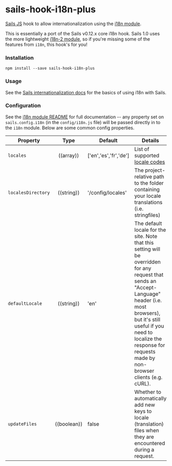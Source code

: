 # sails-hook-i18n-plus

[Sails JS](http://sailsjs.org) hook to allow internationalization using the [i18n module](http://npmjs.org/package/i18n).

This is essentially a port of the Sails v0.12.x core i18n hook.  Sails 1.0 uses the more lightweight [i18n-2 module](http://npmjs.org/package/i18n-2), so if you're missing some of the features from `i18n`, this hook's for you!

### Installation

`npm install --save sails-hook-i18n-plus`

### Usage

See the [Sails internationalization docs](http://sailsjs.com/documentation/concepts/internationalization) for the basics of using i18n with Sails.

### Configuration

See the [i18n module README](http://npmjs.org/package/i18n) for full documentation -- any property set on `sails.config.i18n` (in the `config/i18n.js` file) will be passed directly in to the `i18n` module.  Below are some common config properties.


| Property           | Type        | Default               | Details |
|--------------------|:-----------:|-----------------------|---------|
| `locales`          | ((array))   | ['en','es','fr','de'] | List of supported [locale codes](http://en.wikipedia.org/wiki/BCP_47)
| `localesDirectory` | ((string))  | '/config/locales'     | The project-relative path to the folder containing your locale translations (i.e. stringfiles)
| `defaultLocale`    | ((string))  | 'en'                  | The default locale for the site. Note that this setting will be overridden for any request that sends an "Accept-Language" header (i.e. most browsers), but it's still useful if you need to localize the response for requests made by non-browser clients (e.g. cURL).
| `updateFiles`      | ((boolean)) | false                 | Whether to automatically add new keys to locale (translation) files when they are encountered during a request.
